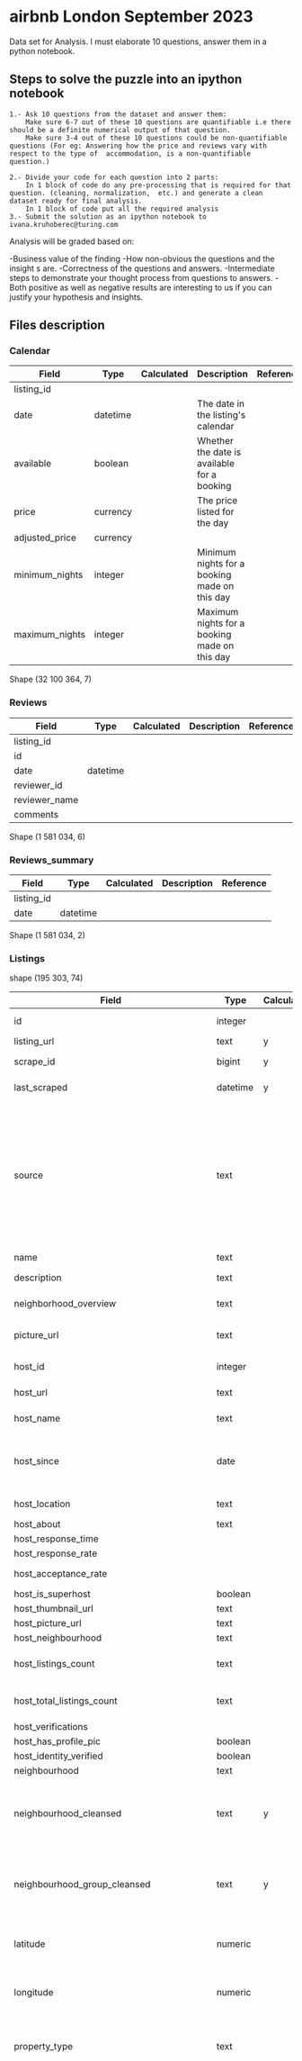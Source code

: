 # airbnb London September 2023
Data set for Analysis. I must elaborate 10 questions, answer them in a python notebook.

## Steps to solve the puzzle into an ipython notebook

	1.- Ask 10 questions from the dataset and answer them:
 		Make sure 6-7 out of these 10 questions are quantifiable i.e there should be a definite numerical output of that question. 
   		Make sure 3-4 out of these 10 questions could be non-quantifiable questions (For eg: Answering how the price and reviews vary with respect to the type of  accommodation, is a non-quantifiable question.)
 
	2.- Divide your code for each question into 2 parts:
		In 1 block of code do any pre-processing that is required for that question. (cleaning, normalization,  etc.) and generate a clean dataset ready for final analysis.
		In 1 block of code put all the required analysis
  	3.- Submit the solution as an ipython notebook to ivana.kruhoberec@turing.com

Analysis will be graded based on:

-Business value of the finding
-How non-obvious the questions and the insight s  are.
-Correctness of the questions and answers.
-Intermediate steps to demonstrate your thought process from questions to answers.
-Both positive as well as negative results are interesting to us if you can justify your hypothesis and insights.


## Files description

### Calendar

|Field|Type|Calculated|Description|Reference|
|-----|----|----------|-----------|---------|
|listing_id||| ||
|date|datetime||The date in the listing's calendar||
|available|boolean||Whether the date is available for a booking||
|price|currency||The price listed for the day||
|adjusted_price|currency|| ||
|minimum_nights|integer||Minimum nights for a booking made on this day ||
|maximum_nights|integer||Maximum nights for a booking made on this day ||

Shape (32 100 364, 7)

### Reviews

|Field|Type|Calculated|Description|Reference|
|-----|----|----------|-----------|---------|
|listing_id| || ||
|id| || ||
|date|datetime || ||
|reviewer_id| || ||
|reviewer_name| || ||
|comments| || ||

Shape (1 581 034, 6)

### Reviews_summary

|Field|Type|Calculated|Description|Reference|
|-----|----|----------|-----------|---------|
|listing_id| || ||
|date|datetime || ||

Shape (1 581 034, 2)

### Listings

shape (195 303, 74)

|Field|Type|Calculated|Description|Reference|
|-----|----|----------|-----------|---------|
|id|integer ||Airbnb's unique identifier for the listing | |
|listing_url|text |y| | |
|scrape_id|bigint |y|Inside Airbnb "Scrape" this was part of | |
|last_scraped|datetime |y|UTC. The date and time this listing was "scraped". | |
|source|text ||One of "neighbourhood search" or "previous scrape". "neighbourhood search" means that the listing was found by searching the city, while "previous scrape" means that the listing was seen in another scrape performed in the last 65 days, and the listing was confirmed to be still available on the Airbnb site | |
|name|text ||Name of the listing | |
|description|text ||Detailed description of the listing | |
|neighborhood_overview|text ||Host's description of the neighbourhood | |
|picture_url|text ||URL to the Airbnb hosted regular sized image for the listing| |
|host_id|integer ||Airbnb's unique identifier for the host/user | |
|host_url|text || The Airbnb page for the host| |
|host_name|text ||Name of the host. Usually just the first name(s)| |
|host_since|date ||The date the host/user was created. For hosts that are Airbnb guests this could be the date they registered as a guest. | |
|host_location|text || The host's self reported location| |
|host_about|text || Description about the host| |
|host_response_time| || | |
|host_response_rate| || | |
|host_acceptance_rate| ||That rate at which a host accepts booking requests. | |
|host_is_superhost|boolean || | |
|host_thumbnail_url|text || | |
|host_picture_url|text || | |
|host_neighbourhood|text || | |
|host_listings_count|text ||The number of listings the host has (per Airbnb calculations) | |
|host_total_listings_count|text ||The number of listings the host has (per Airbnb calculations) | |
|host_verifications| || | |
|host_has_profile_pic|boolean || | |
|host_identity_verified|boolean || | |
|neighbourhood|text || | |
|neighbourhood_cleansed|text |y|The neighbourhood as geocoded using the latitude and longitude against neighborhoods as defined by open or public digital shapefiles. | |
|neighbourhood_group_cleansed|text |y|The neighbourhood group as geocoded using the latitude and longitude against neighborhoods as defined by open or public digital shapefiles. | |
|latitude|numeric || Uses the World Geodetic System (WGS84) projection for latitude and longitude.| |
|longitude|numeric ||Uses the World Geodetic System (WGS84) projection for latitude and longitude. | |
|property_type|text ||Self selected property type. Hotels and Bed and Breakfasts are described as such by their hosts in this field | |
|room_type|text || Entire home/apt\|Private room\|Shared room\|Hotel] <br> All homes are grouped into the following three room types: <br>  <br> Entire place <br> Private room <br> Shared room <br> Entire place <br> Entire places are best if you're seeking a home away from home. With an entire place, you'll have the whole space to yourself. This usually includes a bedroom, a bathroom, a kitchen, and a separate, dedicated entrance. Hosts should note in the description if they'll be on the property or not (ex: "Host occupies first floor of the home"), and provide further details on the listing. <br>  <br> Private rooms <br> Private rooms are great for when you prefer a little privacy, and still value a local connection. When you book a private room, you'll have your own private room for sleeping and may share some spaces with others. You might need to walk through indoor spaces that another host or guest may occupy to get to your room. <br>  <br> Shared rooms <br> Shared rooms are for when you don't mind sharing a space with others. When you book a shared room, you'll be sleeping in a space that is shared with others and share the entire space with other people. Shared rooms are popular among flexible travelers looking for new friends and budget-friendly stays.|[Types of place to stay](https://www.airbnb.com/help/article/5/what-does-the-room-type-of-a-listing-mean) |
|accommodates|integer || The maximum capacity of the listing| |
|bathrooms|numeric ||The number of bathrooms in the listing | |
|bathrooms_text|string||The number of bathrooms in the listing. <br> On the Airbnb web-site, the bathrooms field has evolved from a number to a textual description. For older scrapes, bathrooms is used. | |
|bedrooms|integer ||The number of bedrooms | |
|beds|integer ||The number of bed(s) | |
|amenities|json || | |
|price|currency ||daily price in local currency | |
|minimum_nights|integer ||minimum number of night stay for the listing (calendar rules may be different) | |
|maximum_nights|integer ||maximum number of night stay for the listing (calendar rules may be different) | |
|minimum_minimum_nights|integer |y|the smallest minimum_night value from the calender (looking 365 nights in the future)| |
|maximum_minimum_nights|integer |y|the largest minimum_night value from the calender (looking 365 nights in the future)| |
|minimum_maximum_nights|integer |y|the smallest maximum_night value from the calender (looking 365 nights in the future)| |
|maximum_maximum_nights|integer |y|the largest maximum_night value from the calender (looking 365 nights in the future) | |
|minimum_nights_avg_ntm|numeric |y|the average minimum_night value from the calender (looking 365 nights in the future) | |
|maximum_nights_avg_ntm|numeric |y|the average maximum_night value from the calender (looking 365 nights in the future) | |
|calendar_updated|date || | |
|has_availability|boolean || | |
|availability_30|integer |y|avaliability_x. The availability of the listing 30 days in the future as determined by the calendar. Note a listing may not be available because it has been booked by a guest or blocked by the host. | |
|availability_60|integer |y|avaliability_x. The availability of the listing 60 days in the future as determined by the calendar. Note a listing may not be available because it has been booked by a guest or blocked by the host. | |
|availability_90|integer |y|avaliability_x. The availability of the listing 90 days in the future as determined by the calendar. Note a listing may not be available because it has been booked by a guest or blocked by the host. | |
|availability_365|integer y||avaliability_x. The availability of the listing 365 days in the future as determined by the calendar. Note a listing may not be available because it has been booked by a guest or blocked by the host. | |
|calendar_last_scraped|date || | |
|number_of_reviews|integer ||The number of reviews the listing has | |
|number_of_reviews_ltm|integer |y|The number of reviews the listing has (in the last 12 months) | |
|number_of_reviews_l30d|integer |y| The number of reviews the listing has (in the last 30 days)| |
|first_review|date |y| The date of the first/oldest review| |
|last_review|date |y|The date of the last/newest review ||
|review_scores_rating| || | |
|review_scores_accuracy| || | |
|review_scores_cleanliness| || | |
|review_scores_checkin| || | |
|review_scores_communication| || | |
|review_scores_location| || | |
|review_scores_value| || | |
|license|text ||The licence/permit/registration number | |
|instant_bookable|boolean ||[t=true; f=false]. Whether the guest can automatically book the listing without the host requiring to accept their booking request. An indicator of a commercial listing. | |
|calculated_host_listings_count|integer |y|The number of listings the host has in the current scrape, in the city/region geography. | |
|calculated_host_listings_count_entire_homes|integer |y|The number of Entire home/apt listings the host has in the current scrape, in the city/region geography | |
|calculated_host_listings_count_private_rooms|integer |y|The number of Private room listings the host has in the current scrape, in the city/region geography | |
|calculated_host_listings_count_shared_rooms|integer |y|The number of Shared room listings the host has in the current scrape, in the city/region geography | |
|reviews_per_month|numeric |y|The number of reviews the listing has over the lifetime of the listing | |


### Listings Summary

shape (87 947, 1)
|Field|Type|Calculated|Description|Reference|
|-----|----|----------|-----------|---------|
|id|integer||||
|name|string ||||
|host_id|integer ||||
|host_name|string ||||
|neighbourhood_group|text |y|The neighbourhood group as geocoded using the latitude and longitude against neighborhoods as defined by open or public digital shapefiles.||
|neighbourhood|text |y|The neighbourhood as geocoded using the latitude and longitude against neighborhoods as defined by open or public digital shapefiles.	||
|latitude|numeric ||Uses the World Geodetic System (WGS84) projection for latitude and longitude.||
|longitude|numeric ||Uses the World Geodetic System (WGS84) projection for latitude and longitude.||
|room_type|string ||||
|price|currency ||daily price in local currency. Note, $ sign may be used despite locale||
|minimum_nights|integer ||minimum number of night stay for the listing (calendar rules may be different)	||
|number_of_reviews|integer ||The number of reviews the listing has	||
|last_review|date |y|The date of the last/newest review	||
|reviews_per_month| ||||
|calculated_host_listings_count|integer ||The number of listings the host has in the current scrape, in the city/region geography.||
|availability_365|integer |y|avaliability_x. The availability of the listing x days in the future as determined by the calendar. Note a listing may be available because it has been booked by a guest or blocked by the host.	||
|number_of_reviews_ltm|integer |y|The number of reviews the listing has (in the last 12 months)	||
|license|string ||||




	
